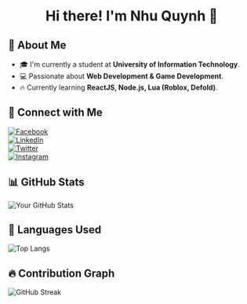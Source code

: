 <h1 align="center"> Hi there! I'm Nhu Quynh 👋</h1>

## 🔹 About Me  
- 🎓 I'm currently a student at **University of Information Technology**.  
- 💻 Passionate about **Web Development & Game Development**.  
- 🔥 Currently learning **ReactJS, Node.js, Lua (Roblox, Defold)**.  

## 🤝 Connect with Me  
[![Facebook](https://img.shields.io/badge/Facebook-1877F2?style=for-the-badge&logo=facebook&logoColor=white)](https://facebook.com/yourprofile)  
[![LinkedIn](https://img.shields.io/badge/LinkedIn-0A66C2?style=for-the-badge&logo=linkedin&logoColor=white)](https://linkedin.com/in/yourprofile)  
[![Twitter](https://img.shields.io/badge/Twitter-1DA1F2?style=for-the-badge&logo=twitter&logoColor=white)](https://twitter.com/yourprofile)  
[![Instagram](https://img.shields.io/badge/Instagram-E4405F?style=for-the-badge&logo=instagram&logoColor=white)](https://instagram.com/yourprofile)  

## 📊 GitHub Stats  

![Your GitHub Stats](https://github-readme-stats.vercel.app/api?username=NhuQuynh101&show_icons=true&theme=tokyonight)  

## 🚀 Languages Used  

![Top Langs](https://github-readme-stats.vercel.app/api/top-langs/?username=NhuQuynh101&layout=compact&theme=tokyonight)  

## 🔥 Contribution Graph  

![GitHub Streak](https://streak-stats.demolab.com?user=NhuQuynh101&theme=tokyonight)  



